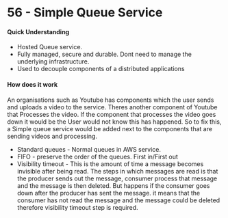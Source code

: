 # 56 - Simple Queue Service

#### Quick Understanding 

* Hosted Queue service.
* Fully managed, secure and durable. Dont need to manage the underlying infrastructure. 
* Used to decouple components of a distributed applications

#### How does it work

An organisations such as Youtube has components which the user sends and uploads a video to the service. Theres another component of Youtube that Processes the video. If the component that processes the video goes down it would be the User would not know this has happened. So to fix this, a Simple queue service would be added next to the components that are sending videos and processing. 

* Standard queues - Normal queues in AWS service. 
* FIFO - preserve the order of the queues. First in/First out
* Visibility timeout - This is the amount of time a message becomes invisible after being read. The steps in which messages are read is that the producer sends out the message, consumer process that message and the message is then deleted. But happens if the consumer goes down after the producer has sent the message. it means that the consumer has not read the message and the message could be deleted therefore visibility timeout step is required. 



